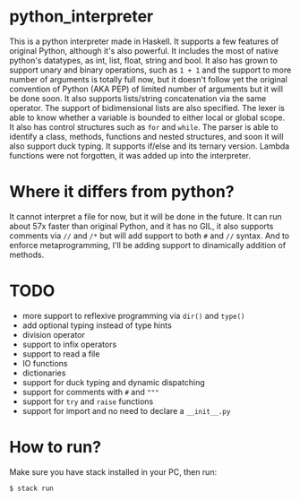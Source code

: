# python_interpreter
This is a python interpreter made in Haskell. It supports a few features of original Python, although it's also powerful. It includes the most of native python's datatypes, as int, list, float, string and bool. It also has grown to support unary and binary operations, such as `1 + 1` and the support to more number of arguments is totally full now, but it doesn't follow yet the original convention of Python (AKA PEP) of limited number of arguments but it will be done soon. It also supports lists/string concatenation via the same operator. The support of bidimensional lists are also specified. The lexer is able to know whether a variable is bounded to either local or global scope. It also has control structures such as `for` and `while`. The parser is able to identify a class, methods, functions and nested structures, and soon it will also support duck typing. It supports if/else and its ternary version. Lambda functions were not forgotten, it was added up into the interpreter.

# Where it differs from python?

It cannot interpret a file for now, but it will be done in the future. It can run about 57x faster than original Python, and it has no GIL, it also supports comments via `//` and `/*` but will add support to both `#` and `//` syntax. And to enforce metaprogramming, I'll be adding support to dinamically addition of methods.

# TODO
- more support to reflexive programming via `dir()` and `type()`
- add optional typing instead of type hints
- division operator
- support to infix operators
- support to read a file
- IO functions
- dictionaries
- support for duck typing and dynamic dispatching
- support for comments with `#` and `"""`
- support for `try` and `raise` functions
- support for import and no need to declare a `__init__.py`

# How to run?

Make sure you have stack installed in your PC, then run:

`$ stack run`
